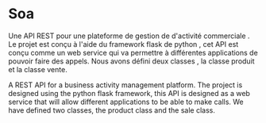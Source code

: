 # Soa

Une API REST pour une plateforme de gestion de d'activité commerciale .
Le projet est conçu à l'aide du framework flask de python , cet API est conçu comme un web service qui va permettre à différentes applications de pouvoir faire des appels.
Nous avons défini deux classes , la classe produit et la classe vente.

A REST API for a business activity management platform.
The project is designed using the python flask framework, this API is designed as a web service that will allow different applications to be able to make calls.
We have defined two classes, the product class and the sale class.
